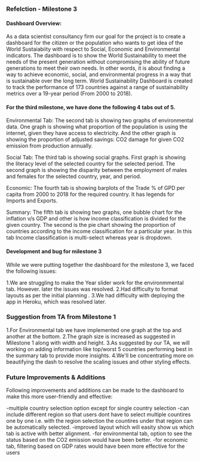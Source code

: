 ### Refelction - Milestone 3

#### Dashboard Overview:

As a data scientist consultancy firm our goal for the project is to create a dashboard for the citizen or the population who wants to get idea of the World Sustaiabiity with respect to Social, Economic and Environmental indicators. The dashboard is to show the World Sustainability to meet the needs of the present generation without compromising the ability of future generations to meet their own needs. In other words, it is about finding a way to achieve economic, social, and environmental progress in a way that is sustainable over the long term. World Sustainability Dashboard is created to track the performance of 173 countries against a range of sustainability metrics over a 19-year period (From 2000 to 2018).

#### For the third milestone, we have done the following 4 tabs out of 5. 

Environmental Tab: The second tab is showing two graphs of environmental data. One graph is showing what proportion of the population is using the internet, given they have access to electricity. And the other graph is showing the proportion of adjusted savings: CO2 damage for given CO2 emission from production annually.

Social Tab: The third tab is showing social graphs. First graph is showing the literacy level of the selected country for the selected period. The second graph is showing the disparity between the employment of males and females for the selected country, year, and period.

Economic: The fourth tab is showing barplots of the Trade % of GPD per capita from 2000 to 2018 for the required country. It has legends for Imports and Exports.

Summary: The fifth tab is showing two graphs, one bubble chart for the inflation v/s GDP and other is how income classification is divided for the given country. The second is the pie chart showing the proportion of countries according to the income classification for a particular year. In this tab Income classification is multi-select whereas year is dropdown.

#### Development and bug for milestone 3

While we were putting together the dashboard for the milestone 3, we faced the following issues:

1.We are struggling to make the Year slider work for the environmmental tab. However. later the issues was resolved.
2.Had difficulty to format layouts as per the initial planning .
3.We had difficulty with deploying the app in Heroku, which was resolved later.

### Suggestion from TA from Milestone 1

1.For Environmental tab we have implemented one graph at the top and another at the bottom.
2.The graph size is increased as suggested in Milestone 1 along with width and height.
3.As suggested by our TA, we will working on adding information like top/worst 5 countries performing best in the summary tab to provide more insights.
4.We'll be concentrating more on beautifying the dash to resolve the scaling issues and other styling effects.

### Future Improvements & Additions

Following improvements and additions can be made to the dashboard to make this more user-friendly and effective:

-multiple country selection option except for single country selection
-can include different region so that users dont have to select multiple countires one by one i.e. with the region selection the countires under that region can be automatically selected.
-improved layout which will easity show us which tab is active with better alignment.
-for environmental tab, option to see the status based on the CO2 emission would have been better.
-for economic tab, filtering based on GDP rates would have been more effective for the users
